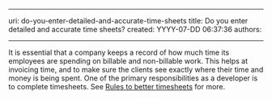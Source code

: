 

---
uri: do-you-enter-detailed-and-accurate-time-sheets
title: Do you enter detailed and accurate time sheets?
created: YYYY-07-DD 06:37:36
authors:

---




<span class='intro'> It is essential that a company keeps a record of how much time its employees are spending on billable and non-billable work. This helps at invoicing time, and to make sure the clients see exactly where their time and money is being spent. One of the primary responsibilities as a developer is to complete timesheets. See <a href="http&#58;//www.ssw.com.au/ssw/Standards/Rules/RulesToBetterTimesheets.aspx">Rules to better timesheets</a> for more.
 </span>




